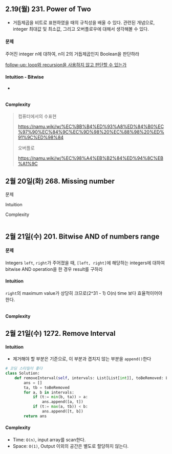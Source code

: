 ## 2.19(월) 231.  Power of Two

- 거듭제곱을 비트로 표현하였을 때의 규칙성을 배울 수 있다. 관련된 개념으로, integer 최대값 및 최소값, 그리고 오버플로우에 대해서 생각해볼 수 있다.

#### 문제

주어진 integer n에 대하여, n이 2의 거듭제곱인지 Boolean을 판단하라

<u>follow-up: loop와 recursion을 사용하지 않고 판단할 수 있는가</u>

#### Intuition - Bitwise

- 

 ~~~python
 
 ~~~

#### Complexity



> 컴퓨터에서의 수표현
>
> https://namu.wiki/w/%EC%BB%B4%ED%93%A8%ED%84%B0%EC%97%90%EC%84%9C%EC%9D%98%20%EC%88%98%20%ED%91%9C%ED%98%84
>
> 오버플로
>
> https://namu.wiki/w/%EC%98%A4%EB%B2%84%ED%94%8C%EB%A1%9C

## 2월 20일(화) 268. Missing number

문제

Intuition

Complexity

~~~python
~~~

## 2월 21일(수) 201.  Bitwise AND of numbers range

#### 문제

Integers `left`, `right`가 주어졌을 때, `[left, right]`에 해당하는 integers에 대하여 bitwise AND operation을 한 경우 result를 구하라

#### Intuition

`right`의 maximum value가 상당히 크므로(2^31 - 1) O(n) time 보다 효율적이어야 한다.

~~~python
~~~

#### Complexity

## 2월 21일(수) 1272. Remove Interval

#### Intuition

- 제거해야 할 부분은 기준으로, 이 부분과 겹치지 않는 부분을 `append()`한다

~~~python
# 코딩 스타일이 좋다
class Solution:
    def removeInterval(self, intervals: List[List[int]], toBeRemoved: List[int]) -> List[List[int]]:
        ans = []
        ta, tb = toBeRemoved
        for a, b in intervals:
            if (t:= min(b, ta)) > a:
                ans.append([a, t])
            if (t:= max(a, tb)) < b:
                ans.append([t, b])
        return ans
~~~

#### Complexity

- Time: `O(n)`, input array를 scan한다.
- Space: `O(1)`, Output 이외의 공간은 별도로 할당하지 않는다.
